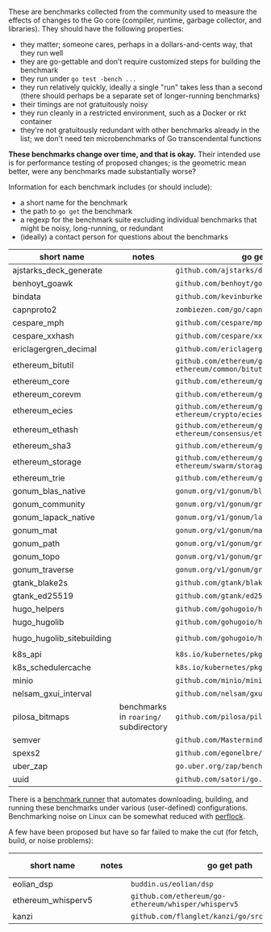 These are benchmarks collected from the community used to measure the effects of changes to the Go core (compiler, runtime, garbage collector, and libraries). They should have the following properties:

 - they matter; someone cares, perhaps in a dollars-and-cents way, that they run well
 - they are go-gettable and don't require customized steps for building the benchmark
 - they run under `go test -bench ...`
 - they run relatively quickly, ideally a single "run" takes less than a second (there should perhaps be a separate set of longer-running benchmarks)
 - their timings are not gratuitously noisy
 - they run cleanly in a restricted environment, such as a Docker or rkt container
 - they're not gratuitously redundant with other benchmarks already in the list; we don't need ten microbenchmarks of Go transcendental functions

**These benchmarks change over time, and that is okay.** Their intended use is for performance testing of proposed changes; is the geometric mean better, were any benchmarks made substantially worse?

Information for each benchmark includes (or should include):

 - a short name for the benchmark
 - the path to `go get` the benchmark
 - a regexp for the benchmark suite excluding individual benchmarks that might be noisy, long-running, or redundant
 - (ideally) a contact person for questions about the benchmarks 

 | short name | notes | go get path | benchmark regexp | contact |
 | ---------- | ----- | ----------- | ---------------- | ------- |
 | ajstarks_deck_generate | | `github.com/ajstarks/deck/generate` | `Benchmark(Polygon\|Arc)` | |
 | benhoyt_goawk | | `github.com/benhoyt/goawk/interp` | `BenchmarkR` | |
 | bindata | | `github.com/kevinburke/go-bindata` | `Benchmark` | |
 | capnproto2 | | `zombiezen.com/go/capnproto2/` | `Benchmark(TextMovementBetweenSegments\|Growth_MultiSegment)` | |
 | cespare_mph | | `github.com/cespare/mph` | `BenchmarkBuild` | |
 | cespare_xxhash | | `github.com/cespare/xxhash` | `BenchmarkHashes/xxhash-string,n=10_MB` | |
 | ericlagergren_decimal | | `github.com/ericlagergren/decimal/benchmarks` | `BenchmarkPi_decimal_Go_9` | |
 | ethereum_bitutil | | `github.com/ethereum/go-ethereum/common/bitutil` | `Benchmark(BaseTest2KB\|FastTest2KB\|Encoding4KBVerySparse)` | |
 | ethereum_core | | `github.com/ethereum/go-ethereum/core` | `BenchmarkChainRead_full_10k` | |
 | ethereum_corevm | | `github.com/ethereum/go-ethereum/core/vm` | `BenchmarkOpDiv128` | |
 | ethereum_ecies | | `github.com/ethereum/go-ethereum/crypto/ecies` | `BenchmarkGenSharedKeyP256` | |
 | ethereum_ethash | | `github.com/ethereum/go-ethereum/consensus/ethash` | `BenchmarkHashimotoLight` | |
 | ethereum_sha3 | | `github.com/ethereum/go-ethereum/crypto/sha3` | `BenchmarkSha3_224_MTU` | |
 | ethereum_storage | | `github.com/ethereum/go-ethereum/swarm/storage` | `BenchmarkJoin_8` | |
 | ethereum_trie | | `github.com/ethereum/go-ethereum/trie` | `Benchmark` | |
 | gonum_blas_native | | `gonum.org/v1/gonum/blas/gonum` | `Benchmark(DasumMediumUnitaryInc\|Dnrm2MediumPosInc)` | |
 | gonum_community | | `gonum.org/v1/gonum/graph/community/` | `BenchmarkLouvainDirectedMultiplex` | |
 | gonum_lapack_native | | `gonum.org/v1/gonum/lapack/gonum` | `BenchmarkDgeev/Circulant10` | |
 | gonum_mat | | `gonum.org/v1/gonum/mat` | `Benchmark(MulWorkspaceDense1000Hundredth\|ScaleVec10000Inc20)` | |
 | gonum_path | | `gonum.org/v1/gonum/graph/path/` | `Benchmark(AStarUndirectedmallWorld_10_2_2_2_Heur\|Dominators/nested_if_n256)` | |
 | gonum_topo | | `gonum.org/v1/gonum/graph/topo/` | `Benchmark(TarjanSCCGnp_1000_half\|TarjanSCCGnp_10_tenth)` | |
 | gonum_traverse | | `gonum.org/v1/gonum/graph/traverse/` | `BenchmarkWalkAllBreadthFirstGnp_(10\|1000)_tenth` | |
 | gtank_blake2s | | `github.com/gtank/blake2s` | `BenchmarkHash8K` | |
 | gtank_ed25519 | | `github.com/gtank/ed25519` | `Benchmark(IsOnCurve\|ScalarMult)` | |
 | hugo_helpers | | `github.com/gohugoio/hugo/helpers` | `Benchmark(StripHTML\|ReaderContains)` | |
 | hugo_hugolib | | `github.com/gohugoio/hugo/hugolib` | `BenchmarkParsePage` | |
 | hugo_hugolib_sitebuilding | | `github.com/gohugoio/hugo/hugolib` | `BenchmarkSiteBuilding/YAML,num_pages=10,num_tags=10,tags_per_page=20,shortcodes,render-12` | |
 | k8s_api | | `k8s.io/kubernetes/pkg/api/testing` | `BenchmarkEncodeCodecFromInternalProtobuf` | |
 | k8s_schedulercache | | `k8s.io/kubernetes/pkg/scheduler/cache` | `BenchmarkList1kNodes30kPods` | |
 | minio | | `github.com/minio/minio/cmd` | `BenchmarkGetObject5MbFS` | |
 | nelsam_gxui_interval | | `github.com/nelsam/gxui/interval` | `Benchmark` | |
 | pilosa_bitmaps | benchmarks in `roaring/` subdirectory | `github.com/pilosa/pilosa` | `BenchmarkBitmap_IntersectionCount` | jaffee@pilosa.com |
 | semver | | `github.com/Masterminds/semver` | `BenchmarkValidateVersionTildeFail` | |
 | spexs2 | | `github.com/egonelbre/spexs2/_benchmark/` | `BenchmarkRun/10k/1` | |
 | uber_zap | | `go.uber.org/zap/benchmarks` | `BenchmarkAddingFields/(Zap.Sugar\|^[ais])` | |
 | uuid | | `github.com/satori/go.uuid/` | `Benchmark(NewV5\|MarshalToString)` | | 

There is a [benchmark runner](https://github.com/dr2chase/bent) that automates downloading, building, and running these benchmarks under various (user-defined) configurations.  Benchmarking noise on Linux can be somewhat reduced with [perflock](https://github.com/aclements/perflock).

A few have been proposed but have so far failed to make the cut (for fetch, build, or noise problems):

 | short name | notes | go get path | benchmark regexp | contact |
 | ---------- | ----- | ----------- | ---------------- | ------- |
 | eolian_dsp | | `buddin.us/eolian/dsp` | `Benchmark` | |
 | ethereum_whisperv5 | | `github.com/ethereum/go-ethereum/whisper/whisperv5` | `Benchmark` | |
 | kanzi | | `github.com/flanglet/kanzi/go/src/kanzi/benchmark` | `Benchmark` | |
